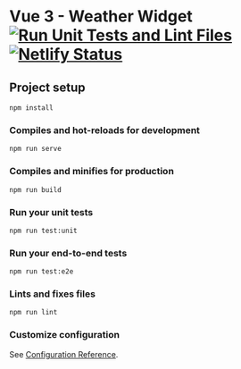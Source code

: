 # Vue 3 - Weather Widget [![Run Unit Tests and Lint Files](https://github.com/ArslanAmeer/weather-widget/actions/workflows/tests.yml/badge.svg)](https://github.com/ArslanAmeer/weather-widget/actions/workflows/tests.yml) [![Netlify Status](https://api.netlify.com/api/v1/badges/f537ac6a-0cfc-4f26-9a6a-0dc4eacd294c/deploy-status)](https://app.netlify.com/sites/vue-weather-widget/deploys)

## Project setup

```
npm install
```

### Compiles and hot-reloads for development

```
npm run serve
```

### Compiles and minifies for production

```
npm run build
```

### Run your unit tests

```
npm run test:unit
```

### Run your end-to-end tests

```
npm run test:e2e
```

### Lints and fixes files

```
npm run lint
```

### Customize configuration

See [Configuration Reference](https://cli.vuejs.org/config/).

